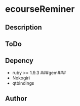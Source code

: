 ecourseReminer
==============

Description
------------------

ToDo
--------
    

Depency
-------------
-   ruby >= 1.9.3
###gem###
-   Nokogiri
-   qtbindings

Author
-----------


